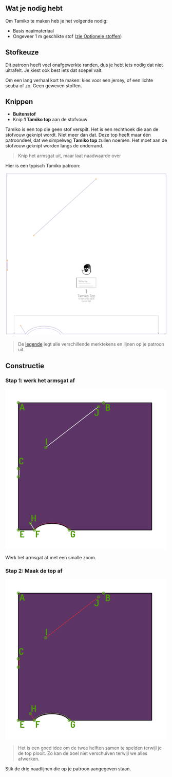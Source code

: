 
## Wat je nodig hebt

Om Tamiko te maken heb je het volgende nodig:

- Basis naaimateriaal
- Ongeveer 1 m geschikte stof ([zie Optionele stoffen](#fabric-options))

## Stofkeuze

Dit patroon heeft veel onafgewerkte randen, dus je hebt iets nodig dat niet uitrafelt. Je kiest ook best iets dat soepel valt.

Om een lang verhaal kort te maken: kies voor een jersey, of een lichte scuba of zo. Geen geweven stoffen.

## Knippen

- **Buitenstof** 
 - Knip **1 Tamiko top** aan de stofvouw

Tamiko is een top die geen stof verspilt. Het is een rechthoek die aan de stofvouw geknipt wordt. Niet meer dan dat. Deze top heeft maar één patroondeel, dat we simpelweg **Tamiko top** zullen noemen. Het moet aan de stofvouw geknipt worden langs de onderrand.

> Knip het armsgat uit, maar laat naadwaarde over

Hier is een typisch Tamiko patroon:

![Een typisch Tamiko patroon](layout.svg)

> De [legende](/en/docs/patterns/notation) legt alle verschillende merktekens en lijnen op je patroon uit.

## Constructie

### Stap 1: werk het armsgat af

![Werk het armsgat af](step03.png)

Werk het armsgat af met een smalle zoom.

### Stap 2: Maak de top af

![Stik de drie naadlijnen die op je patroon aangegeven staan](step04.png)

> Het is een goed idee om de twee helften samen te spelden terwijl je de top plooit. Zo kan de boel niet verschuiven terwijl we alles afwerken.

Stik de drie naadlijnen die op je patroon aangegeven staan.